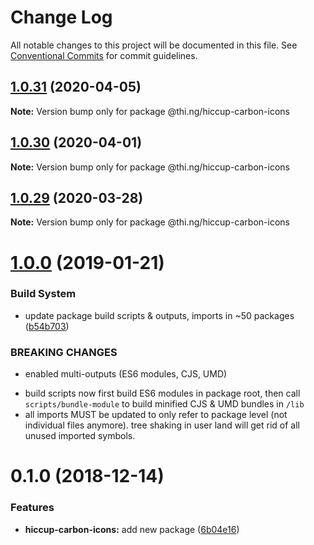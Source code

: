 # Change Log

All notable changes to this project will be documented in this file.
See [Conventional Commits](https://conventionalcommits.org) for commit guidelines.

## [1.0.31](https://github.com/thi-ng/umbrella/compare/@thi.ng/hiccup-carbon-icons@1.0.30...@thi.ng/hiccup-carbon-icons@1.0.31) (2020-04-05)

**Note:** Version bump only for package @thi.ng/hiccup-carbon-icons





## [1.0.30](https://github.com/thi-ng/umbrella/compare/@thi.ng/hiccup-carbon-icons@1.0.29...@thi.ng/hiccup-carbon-icons@1.0.30) (2020-04-01)

**Note:** Version bump only for package @thi.ng/hiccup-carbon-icons





## [1.0.29](https://github.com/thi-ng/umbrella/compare/@thi.ng/hiccup-carbon-icons@1.0.28...@thi.ng/hiccup-carbon-icons@1.0.29) (2020-03-28)

**Note:** Version bump only for package @thi.ng/hiccup-carbon-icons





# [1.0.0](https://github.com/thi-ng/umbrella/compare/@thi.ng/hiccup-carbon-icons@0.1.2...@thi.ng/hiccup-carbon-icons@1.0.0) (2019-01-21)

### Build System

* update package build scripts & outputs, imports in ~50 packages ([b54b703](https://github.com/thi-ng/umbrella/commit/b54b703))

### BREAKING CHANGES

* enabled multi-outputs (ES6 modules, CJS, UMD)

- build scripts now first build ES6 modules in package root, then call
  `scripts/bundle-module` to build minified CJS & UMD bundles in `/lib`
- all imports MUST be updated to only refer to package level
  (not individual files anymore). tree shaking in user land will get rid of
  all unused imported symbols.

# 0.1.0 (2018-12-14)

### Features

* **hiccup-carbon-icons:** add new package ([6b04e16](https://github.com/thi-ng/umbrella/commit/6b04e16))

